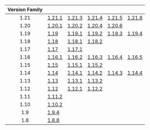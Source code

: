| Version Family | | | | | |
|:---:|---|---|---|---|---|
| 1.21 | [1.21.1](https://github.com/BaldGang/spigot-build/releases/download/20250910/spigot-1.21.1.jar) | [1.21.3](https://github.com/BaldGang/spigot-build/releases/download/20250910/spigot-1.21.3.jar) | [1.21.4](https://github.com/BaldGang/spigot-build/releases/download/20250910/spigot-1.21.4.jar) | [1.21.5](https://github.com/BaldGang/spigot-build/releases/download/20250910/spigot-1.21.5.jar) | [1.21.8](https://github.com/BaldGang/spigot-build/releases/download/20250910/spigot-1.21.8.jar) |
| 1.20 | [1.20.1](https://github.com/BaldGang/spigot-build/releases/download/20250910/spigot-1.20.1.jar) | [1.20.2](https://github.com/BaldGang/spigot-build/releases/download/20250910/spigot-1.20.2.jar) | [1.20.4](https://github.com/BaldGang/spigot-build/releases/download/20250910/spigot-1.20.4.jar) | [1.20.6](https://github.com/BaldGang/spigot-build/releases/download/20250910/spigot-1.20.6.jar) | |
| 1.19 | [1.19](https://github.com/BaldGang/spigot-build/releases/download/20250910/spigot-1.19.jar) | [1.19.1](https://github.com/BaldGang/spigot-build/releases/download/20250910/spigot-1.19.1.jar) | [1.19.2](https://github.com/BaldGang/spigot-build/releases/download/20250910/spigot-1.19.2.jar) | [1.19.3](https://github.com/BaldGang/spigot-build/releases/download/20250910/spigot-1.19.3.jar) | [1.19.4](https://github.com/BaldGang/spigot-build/releases/download/20250910/spigot-1.19.4.jar) |
| 1.18 | [1.18](https://github.com/BaldGang/spigot-build/releases/download/20250910/spigot-1.18.jar) | [1.18.1](https://github.com/BaldGang/spigot-build/releases/download/20250910/spigot-1.18.1.jar) | [1.18.2](https://github.com/BaldGang/spigot-build/releases/download/20250910/spigot-1.18.2.jar) | | |
| 1.17 | [1.17](https://github.com/BaldGang/spigot-build/releases/download/20250910/spigot-1.17.jar) | [1.17.1](https://github.com/BaldGang/spigot-build/releases/download/20250910/spigot-1.17.1.jar) | | | |
| 1.16 | [1.16.1](https://github.com/BaldGang/spigot-build/releases/download/20250910/spigot-1.16.1.jar) | [1.16.2](https://github.com/BaldGang/spigot-build/releases/download/20250910/spigot-1.16.2.jar) | [1.16.3](https://github.com/BaldGang/spigot-build/releases/download/20250910/spigot-1.16.3.jar) | [1.16.4](https://github.com/BaldGang/spigot-build/releases/download/20250910/spigot-1.16.4.jar) | [1.16.5](https://github.com/BaldGang/spigot-build/releases/download/20250910/spigot-1.16.5.jar) |
| 1.15 | [1.15](https://github.com/BaldGang/spigot-build/releases/download/20250910/spigot-1.15.jar) | [1.15.1](https://github.com/BaldGang/spigot-build/releases/download/20250910/spigot-1.15.1.jar) | [1.15.2](https://github.com/BaldGang/spigot-build/releases/download/20250910/spigot-1.15.2.jar) | | |
| 1.14 | [1.14](https://github.com/BaldGang/spigot-build/releases/download/20250910/spigot-1.14.jar) | [1.14.1](https://github.com/BaldGang/spigot-build/releases/download/20250910/spigot-1.14.1.jar) | [1.14.2](https://github.com/BaldGang/spigot-build/releases/download/20250910/spigot-1.14.2.jar) | [1.14.3](https://github.com/BaldGang/spigot-build/releases/download/20250910/spigot-1.14.3.jar) | [1.14.4](https://github.com/BaldGang/spigot-build/releases/download/20250910/spigot-1.14.4.jar) |
| 1.13 | [1.13](https://github.com/BaldGang/spigot-build/releases/download/20250910/spigot-1.13.jar) | [1.13.1](https://github.com/BaldGang/spigot-build/releases/download/20250910/spigot-1.13.1.jar) | [1.13.2](https://github.com/BaldGang/spigot-build/releases/download/20250910/spigot-1.13.2.jar) | | |
| 1.12 | [1.12](https://github.com/BaldGang/spigot-build/releases/download/20250910/spigot-1.12.jar) | [1.12.1](https://github.com/BaldGang/spigot-build/releases/download/20250910/spigot-1.12.1.jar) | [1.12.2](https://github.com/BaldGang/spigot-build/releases/download/20250910/spigot-1.12.2.jar) | | |
| 1.11 | [1.11.2](https://github.com/BaldGang/spigot-build/releases/download/20250910/spigot-1.11.2.jar) | | | | |
| 1.10 | [1.10.2](https://github.com/BaldGang/spigot-build/releases/download/20250910/spigot-1.10.2.jar) | | | | |
| 1.9 | [1.9.4](https://github.com/BaldGang/spigot-build/releases/download/20250910/spigot-1.9.4.jar) | | | | |
| 1.8 | [1.8.8](https://github.com/BaldGang/spigot-build/releases/download/20250910/spigot-1.8.8.jar) | | | | |
